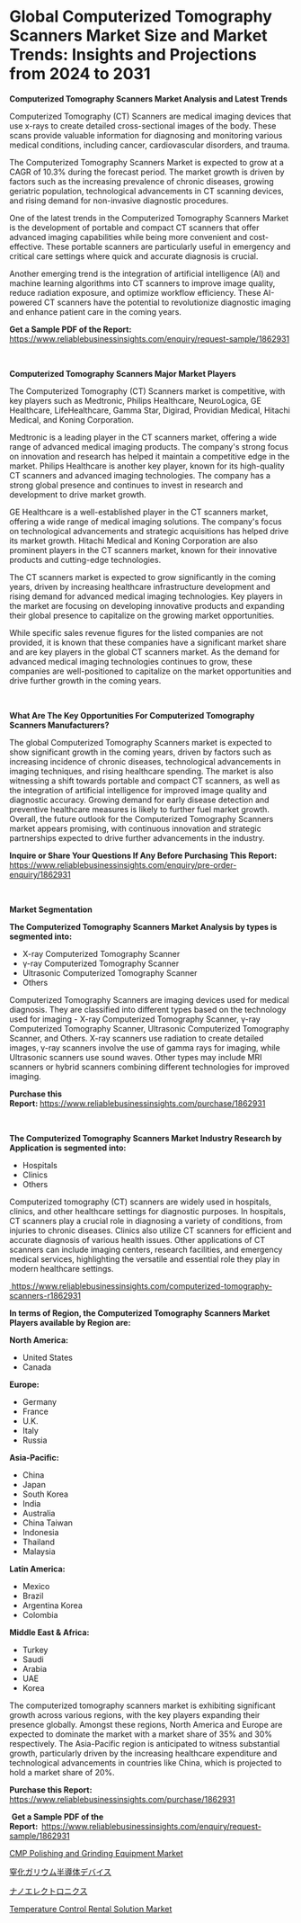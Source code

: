 <p><h1>Global Computerized Tomography Scanners Market Size and Market Trends: Insights and Projections from 2024 to 2031</h1></p><p><strong>Computerized Tomography Scanners Market Analysis and Latest Trends</strong></p>
<p><p>Computerized Tomography (CT) Scanners are medical imaging devices that use x-rays to create detailed cross-sectional images of the body. These scans provide valuable information for diagnosing and monitoring various medical conditions, including cancer, cardiovascular disorders, and trauma.</p><p>The Computerized Tomography Scanners Market is expected to grow at a CAGR of 10.3% during the forecast period. The market growth is driven by factors such as the increasing prevalence of chronic diseases, growing geriatric population, technological advancements in CT scanning devices, and rising demand for non-invasive diagnostic procedures.</p><p>One of the latest trends in the Computerized Tomography Scanners Market is the development of portable and compact CT scanners that offer advanced imaging capabilities while being more convenient and cost-effective. These portable scanners are particularly useful in emergency and critical care settings where quick and accurate diagnosis is crucial.</p><p>Another emerging trend is the integration of artificial intelligence (AI) and machine learning algorithms into CT scanners to improve image quality, reduce radiation exposure, and optimize workflow efficiency. These AI-powered CT scanners have the potential to revolutionize diagnostic imaging and enhance patient care in the coming years.</p></p>
<p><strong>Get a Sample PDF of the Report:&nbsp;</strong> <a href="https://www.reliablebusinessinsights.com/enquiry/request-sample/1862931">https://www.reliablebusinessinsights.com/enquiry/request-sample/1862931</a></p>
<p>&nbsp;</p>
<p><strong>Computerized Tomography Scanners Major Market Players</strong></p>
<p><p>The Computerized Tomography (CT) Scanners market is competitive, with key players such as Medtronic, Philips Healthcare, NeuroLogica, GE Healthcare, LifeHealthcare, Gamma Star, Digirad, Providian Medical, Hitachi Medical, and Koning Corporation. </p><p>Medtronic is a leading player in the CT scanners market, offering a wide range of advanced medical imaging products. The company's strong focus on innovation and research has helped it maintain a competitive edge in the market. Philips Healthcare is another key player, known for its high-quality CT scanners and advanced imaging technologies. The company has a strong global presence and continues to invest in research and development to drive market growth.</p><p>GE Healthcare is a well-established player in the CT scanners market, offering a wide range of medical imaging solutions. The company's focus on technological advancements and strategic acquisitions has helped drive its market growth. Hitachi Medical and Koning Corporation are also prominent players in the CT scanners market, known for their innovative products and cutting-edge technologies.</p><p>The CT scanners market is expected to grow significantly in the coming years, driven by increasing healthcare infrastructure development and rising demand for advanced medical imaging technologies. Key players in the market are focusing on developing innovative products and expanding their global presence to capitalize on the growing market opportunities.</p><p>While specific sales revenue figures for the listed companies are not provided, it is known that these companies have a significant market share and are key players in the global CT scanners market. As the demand for advanced medical imaging technologies continues to grow, these companies are well-positioned to capitalize on the market opportunities and drive further growth in the coming years.</p></p>
<p>&nbsp;</p>
<p><strong>What Are The Key Opportunities For Computerized Tomography Scanners Manufacturers?</strong></p>
<p><p>The global Computerized Tomography Scanners market is expected to show significant growth in the coming years, driven by factors such as increasing incidence of chronic diseases, technological advancements in imaging techniques, and rising healthcare spending. The market is also witnessing a shift towards portable and compact CT scanners, as well as the integration of artificial intelligence for improved image quality and diagnostic accuracy. Growing demand for early disease detection and preventive healthcare measures is likely to further fuel market growth. Overall, the future outlook for the Computerized Tomography Scanners market appears promising, with continuous innovation and strategic partnerships expected to drive further advancements in the industry.</p></p>
<p><strong>Inquire or Share Your Questions If Any Before Purchasing This Report:</strong> <a href="https://www.reliablebusinessinsights.com/enquiry/pre-order-enquiry/1862931">https://www.reliablebusinessinsights.com/enquiry/pre-order-enquiry/1862931</a></p>
<p>&nbsp;</p>
<p><strong>Market Segmentation</strong></p>
<p><strong>The Computerized Tomography Scanners Market Analysis by types is segmented into:</strong></p>
<p><ul><li>X-ray Computerized Tomography Scanner</li><li>γ-ray Computerized Tomography Scanner</li><li>Ultrasonic Computerized Tomography Scanner</li><li>Others</li></ul></p>
<p><p>Computerized Tomography Scanners are imaging devices used for medical diagnosis. They are classified into different types based on the technology used for imaging - X-ray Computerized Tomography Scanner, γ-ray Computerized Tomography Scanner, Ultrasonic Computerized Tomography Scanner, and Others. X-ray scanners use radiation to create detailed images, γ-ray scanners involve the use of gamma rays for imaging, while Ultrasonic scanners use sound waves. Other types may include MRI scanners or hybrid scanners combining different technologies for improved imaging.</p></p>
<p><strong>Purchase this Report:&nbsp;</strong><a href="https://www.reliablebusinessinsights.com/purchase/1862931">https://www.reliablebusinessinsights.com/purchase/1862931</a></p>
<p>&nbsp;</p>
<p><strong>The Computerized Tomography Scanners Market Industry Research by Application is segmented into:</strong></p>
<p><ul><li>Hospitals</li><li>Clinics</li><li>Others</li></ul></p>
<p><p>Computerized tomography (CT) scanners are widely used in hospitals, clinics, and other healthcare settings for diagnostic purposes. In hospitals, CT scanners play a crucial role in diagnosing a variety of conditions, from injuries to chronic diseases. Clinics also utilize CT scanners for efficient and accurate diagnosis of various health issues. Other applications of CT scanners can include imaging centers, research facilities, and emergency medical services, highlighting the versatile and essential role they play in modern healthcare settings.</p></p>
<p><a href="https://www.reliablebusinessinsights.com/computerized-tomography-scanners-r1862931">&nbsp;https://www.reliablebusinessinsights.com/computerized-tomography-scanners-r1862931</a></p>
<p><strong>In terms of Region, the Computerized Tomography Scanners Market Players available by Region are:</strong></p>
<p>
    <p> <strong> North America: </strong>
        <ul>
            <li>United States</li>
            <li>Canada</li>
        </ul>
        </p> 
    <p> <strong> Europe: </strong>
        <ul>
            <li>Germany</li>
            <li>France</li>
            <li>U.K.</li>
            <li>Italy</li>
            <li>Russia</li>
        </ul>
        </p> 
    <p> <strong> Asia-Pacific: </strong>
        <ul>
            <li>China</li>
            <li>Japan</li>
            <li>South Korea</li>
            <li>India</li>
            <li>Australia</li>
            <li>China Taiwan</li>
            <li>Indonesia</li>
            <li>Thailand</li>
            <li>Malaysia</li>
        </ul>
        </p> 
    <p> <strong> Latin America: </strong>
        <ul>
            <li>Mexico</li>
            <li>Brazil</li>
            <li>Argentina Korea</li>
            <li>Colombia</li>
        </ul>
        </p> 
    <p> <strong> Middle East & Africa: </strong>
        <ul>
            <li>Turkey</li>
            <li>Saudi</li>
            <li>Arabia</li>
            <li>UAE</li>
            <li>Korea</li>
        </ul>
    </p>
    </p>
<p><p>The computerized tomography scanners market is exhibiting significant growth across various regions, with the key players expanding their presence globally. Amongst these regions, North America and Europe are expected to dominate the market with a market share of 35% and 30% respectively. The Asia-Pacific region is anticipated to witness substantial growth, particularly driven by the increasing healthcare expenditure and technological advancements in countries like China, which is projected to hold a market share of 20%.</p></p>
<p><strong>Purchase this Report: </strong><a href="https://www.reliablebusinessinsights.com/purchase/1862931">https://www.reliablebusinessinsights.com/purchase/1862931</a></p>
<p>&nbsp;<strong>Get a Sample PDF of the Report:&nbsp;&nbsp;</strong><a href="https://www.reliablebusinessinsights.com/enquiry/request-sample/1862931">https://www.reliablebusinessinsights.com/enquiry/request-sample/1862931</a></p>
<p><strong></strong></p>
<p><p><a href="https://github.com/JennyferFeil2023/Market-Research-Report-List-1/blob/main/cmp-polishing-and-grinding-equipment-market.md">CMP Polishing and Grinding Equipment Market</a></p><p><a href="https://github.com/DeonBoer2023/Market-Research-Report-List-2/blob/main/2875479169894.md">窒化ガリウム半導体デバイス</a></p><p><a href="https://github.com/dawson566/Market-Research-Report-List-2/blob/main/5911123169893.md">ナノエレクトロニクス</a></p><p><a href="https://github.com/amirvaghari/Market-Research-Report-List-1/blob/main/temperature-control-rental-solution-market.md">Temperature Control Rental Solution Market</a></p></p>